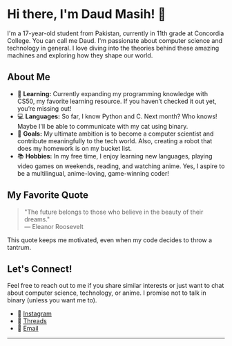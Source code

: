 
# Hi there, I'm Daud Masih! 👋

I'm a 17-year-old student from Pakistan, currently in 11th grade at Concordia College. You can call me Daud. I'm passionate about computer science and technology in general. I love diving into the theories behind these amazing machines and exploring how they shape our world.

## About Me

- 🌱 **Learning:** Currently expanding my programming knowledge with CS50, my favorite learning resource. If you haven’t checked it out yet, you’re missing out!
- 💻 **Languages:** So far, I know Python and C. Next month? Who knows! Maybe I'll be able to communicate with my cat using binary.
- 🎯 **Goals:** My ultimate ambition is to become a computer scientist and contribute meaningfully to the tech world. Also, creating a robot that does my homework is on my bucket list.
- 📚 **Hobbies:** In my free time, I enjoy learning new languages, playing video games on weekends, reading, and watching anime. Yes, I aspire to be a multilingual, anime-loving, game-winning coder!

## My Favorite Quote

> "The future belongs to those who believe in the beauty of their dreams."  
> — Eleanor Roosevelt

This quote keeps me motivated, even when my code decides to throw a tantrum.

## Let's Connect!

Feel free to reach out to me if you share similar interests or just want to chat about computer science, technology, or anime. I promise not to talk in binary (unless you want me to).

- 📸 [Instagram](https://www.instagram.com/daudarshad182/)
- 💬 [Threads](https://www.threads.net/@daudarshad182?xmt=AQGz_8SxpgpEAxlPE5gqjf05q3MdJbIwPDqrZDebSfymk_Y)
- 📧 [Email](mailto:dawoodarshadsahotra@gmail.com)

---
